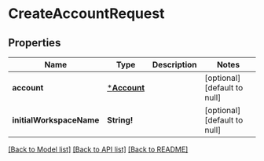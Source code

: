 # CreateAccountRequest

## Properties
Name | Type | Description | Notes
------------ | ------------- | ------------- | -------------
**account** | [***Account**](Account.md) |  | [optional] [default to null]
**initialWorkspaceName** | **String!** |  | [optional] [default to null]

[[Back to Model list]](../README.md#documentation-for-models) [[Back to API list]](../README.md#documentation-for-api-endpoints) [[Back to README]](../README.md)


